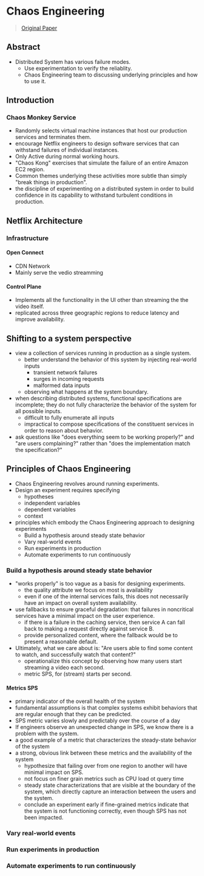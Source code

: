# Chaos Engineering

> [Original Paper](https://arxiv.org/pdf/1702.05843.pdf)


## Abstract
- Distributed System has various failure modes.
  - Use experimentation to verify the reliablity.
  - Chaos Engineering team to discussing underlying principles and how to use it.

## Introduction
### Chaos Monkey Service
- Randomly selects virtual machine instances that host our production services and terminates them.
- encourage Netflix engineers to design software services that can withstand failures of individual instances.
- Only Active during normal working hours.
- "Chaos Kong" exercises that simulate the failure of an entire Amazon EC2 region.
- Common themes underlying these activities more subtle than simply "break things in production".
- the discipline of experimenting on a distributed system in order to build confidence in its capability to withstand turbulent conditions in production.

## Netflix Architecture
### Infrastructure
#### Open Connect
- CDN Network
- Mainly serve the vedio streamming

#### Control Plane
- Implements all the functionality in the UI other than streaming the the video itself.
- replicated across three geographic regions to reduce latency and improve availability. 

## Shifting to a system perspective
- view a collection of services running in production as a single system.
  - better understand the behavior of this system by injecting real-world inputs
    - transient network failures
    - surges in incoming requests
    - malformed data inputs
  - observing what happens at the system boundary.
- when describing distributed systems, functional specifications are incomplete; they
do not fully characterize the behavior of the system for all possible inputs.
  - difficult to fully enumerate all inputs
  - impractical to compose specifications of the constituent services in order to reason about behavior.
- ask questions like "does everything seem to be working properly?" and "are users complaining?" rather than "does the implementation match the specification?"

## Principles of Chaos Engineering
- Chaos Engineering revolves around running experiments.
- Design an experiment requires specifying
  - hypotheses
  - independent variables
  - dependent variables
  - context
- principles which embody the Chaos Engineering approach to designing experiments
  - Build a hypothesis around steady state behavior
  - Vary real-world events
  - Run experiments in production
  - Automate experiments to run continuously

### Build a hypothesis around steady state behavior
- "works properly" is too vague as a basis for designing experiments.
  - the quality attribute we focus on most is availability
  - even if one of the internal services fails, this does not necessarily have an impact on overall system availability.
- use fallbacks to ensure graceful degradation: that failures in non­critical services
have a minimal impact on the user experience.
  - if there is a failure in the caching service, then service A can fall back to making a request directly against service B.
  - provide personalized content, where the fallback would be to present a reasonable default.
- Ultimately, what we care about is: "Are users able to find some content to watch, and
successfully watch that content?"
  - operationalize this concept by observing how many users start streaming a video each second.
  - metric SPS, for (stream) starts per second.

#### Metrics SPS
-  primary indicator of the overall health of the system
-  fundamental assumptions is that complex systems exhibit behaviors that are regular enough that they can be predicted.
  - SPS metric varies slowly and predictably over the course of a day
  - If engineers observe an unexpected change in SPS, we know there is a problem with the system.
- a good example of a metric that characterizes the steady-state behavior of the system
- a strong, obvious link between these metrics and the availability of the system
  - hypothesize that failing over from one region to another will have minimal impact on SPS.
  - not focus on finer grain metrics such as CPU load ot query time 
  - steady state characterizations that are visible at the boundary of the system, which directly capture an interaction between the users and the system.
  - conclude an experiment early if fine-grained metrics indicate that the system is not functioning correctly, even though SPS has not been impacted.


### Vary real‐world events
### Run experiments in production
### Automate experiments to run continuously

